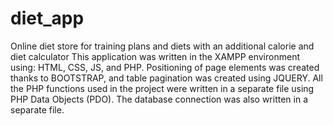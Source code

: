 # diet_app
Online diet store for training plans and diets with an additional calorie and diet calculator
This application was written in the XAMPP environment using: HTML, CSS, JS, and PHP.
Positioning of page elements was created thanks to BOOTSTRAP, and table pagination was created using JQUERY.
All the PHP functions used in the project were written in a separate file using PHP Data Objects (PDO).
The database connection was also written in a separate file.
